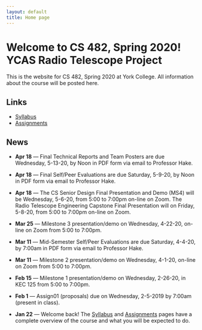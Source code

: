 ```yaml
---
layout: default
title: Home page
---
```


# Welcome to CS 482, Spring 2020!<br>YCAS Radio Telescope Project

This is the website for CS 482, Spring 2020 at York College.
All information about the course will be posted here.

## Links

* [Syllabus](syllabus.html)
* [Assignments](assign/index.html)

## News

<!--
-->

* **Apr 18** &mdash; Final Technical Reports and Team Posters are due Wednesday, 5-13-20, by Noon in PDF form via email to Professor Hake.

* **Apr 18** &mdash; Final Self/Peer Evaluations are due Saturday, 5-9-20, by Noon in PDF form via email to Professor Hake.

* **Apr 18** &mdash; The CS Senior Design Final Presentation and Demo (MS4) will be Wednesday, 5-6-20, from 5:00 to 7:00pm on-line on Zoom.  The Radio Telescope Engineering Capstone Final Presentation will on Friday, 5-8-20, from 5:00 to 7:00pm on-line on Zoom.

* **Mar 25** &mdash; Milestone 3 presentation/demo on Wednesday, 4-22-20, on-line on Zoom from 5:00 to 7:00pm.

* **Mar 11** &mdash; Mid-Semester Self/Peer Evaluations are due Saturday, 4-4-20, by 7:00am in PDF form via email to Professor Hake.

* **Mar 11** &mdash; Milestone 2 presentation/demo on Wednesday, 4-1-20, on-line on Zoom from 5:00 to 7:00pm.

* **Feb 15** &mdash; Milestone 1 presentation/demo on Wednesday, 2-26-20, in KEC 125 from 5:00 to 7:00pm.

* **Feb 1** &mdash; Assign01 (proposals) due on Wednesday, 2-5-2019 by 7:00am (present in class).

* **Jan 22** &mdash; Welcome back!  The [Syllabus](syllabus.html) and [Assignments](assign/index.html) pages have a complete overview of the course and what you will be expected to do.

<!-- vim:set wrap: -->
<!-- vim:set linebreak: -->
<!-- vim:set nolist: -->
